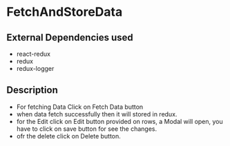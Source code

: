 # FetchAndStoreData

## External Dependencies used
 - react-redux
 - redux
 - redux-logger   

## Description
  - For fetching Data Click on Fetch Data button 
  - when data fetch successfully then it will stored in redux.
  - for the Edit click on Edit button provided on rows, a Modal will open, you have to click on save button for see the changes.
  - ofr the delete click on Delete button. 

